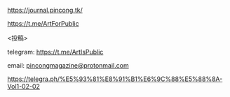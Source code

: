https://journal.pincong.tk/

https://t.me/ArtForPublic

<投稿>

telegram:
https://t.me/ArtIsPublic

email:
pincongmagazine@protonmail.com



https://telegra.ph/%E5%93%81%E8%91%B1%E6%9C%88%E5%88%8A-Vol1-02-02
